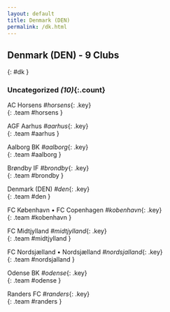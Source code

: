 ```yaml
---
layout: default
title: Denmark (DEN)
permalink: /dk.html
---
```



## Denmark (DEN) - 9 Clubs
{: #dk }









### Uncategorized _(10)_{:.count}


AC Horsens   _#horsens_{: .key} <br>
{: .team #horsens }

AGF Aarhus   _#aarhus_{: .key} <br>
{: .team #aarhus }

Aalborg BK   _#aalborg_{: .key} <br>
{: .team #aalborg }

Brøndby IF   _#brondby_{: .key} <br>
{: .team #brondby }

Denmark  (DEN)  _#den_{: .key} <br>
{: .team #den }

FC København • FC Copenhagen   _#kobenhavn_{: .key} <br>
{: .team #kobenhavn }

FC Midtjylland   _#midtjylland_{: .key} <br>
{: .team #midtjylland }

FC Nordsjælland • Nordsjælland   _#nordsjalland_{: .key} <br>
{: .team #nordsjalland }

Odense BK   _#odense_{: .key} <br>
{: .team #odense }

Randers FC   _#randers_{: .key} <br>
{: .team #randers }


 
